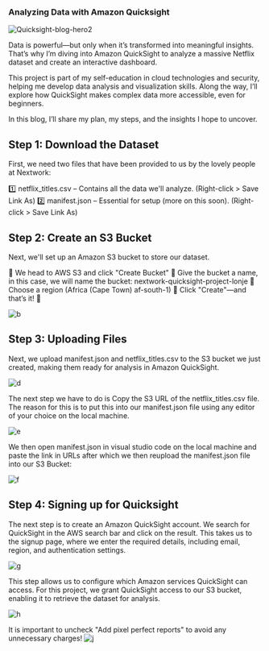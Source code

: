 ### Analyzing Data with Amazon Quicksight 

![Quicksight-blog-hero2](https://github.com/user-attachments/assets/6fa7e405-16a7-4cc9-a9a2-27dcaab43bce)

Data is powerful—but only when it’s transformed into meaningful insights. That’s why I’m diving into Amazon QuickSight to analyze a massive Netflix dataset and create an interactive dashboard.

This project is part of my self-education in cloud technologies and security, helping me develop data analysis and visualization skills. Along the way, I’ll explore how QuickSight makes complex data more accessible, even for beginners.

In this blog, I’ll share my plan, my steps, and the insights I hope to uncover.  

## Step 1: Download the Dataset 
First, we need two files that have been provided to us by the lovely people at Nextwork:

1️⃣ netflix_titles.csv – Contains all the data we'll analyze. (Right-click > Save Link As)
2️⃣ manifest.json – Essential for setup (more on this soon). (Right-click > Save Link As)

## Step 2: Create an S3 Bucket
Next, we'll set up an Amazon S3 bucket to store our dataset.

🔹 We head to AWS S3 and click "Create Bucket"
🔹 Give the bucket a name, in this case, we will name the bucket: nextwork-quicksight-project-lonje
🔹 Choose a region (Africa (Cape Town) af-south-1)
🔹 Click "Create"—and that’s it! 🚀

![b](https://github.com/user-attachments/assets/ff61f319-138c-4c00-a979-948bb9551de5)
 

## Step 3: Uploading Files 
Next, we upload manifest.json and netflix_titles.csv to the S3 bucket we just created, making them ready for analysis in Amazon QuickSight. 

![d](https://github.com/user-attachments/assets/4768d455-8e28-45fa-9648-25c80afe782a) 

The next step we have to do is Copy the S3 URL of the netflix_titles.csv file. The reason for this is to put this into our manifest.json file using any editor of your choice on the local machine. 

![e](https://github.com/user-attachments/assets/48fd4f5a-1107-46b0-8f97-269420e92c8c) 

We then open manifest.json in visual studio code on the local machine and paste the link in URLs after which we then reupload the manifest.json file into our S3 Bucket: 

![f](https://github.com/user-attachments/assets/177e6b51-ba3d-4ebb-b3f9-7fad21aaf255)

## Step 4: Signing up for Quicksight  
The next step is to create an Amazon QuickSight account. We search for QuickSight in the AWS search bar and click on the result. This takes us to the signup page, where we enter the required details, including email, region, and authentication settings.

![g](https://github.com/user-attachments/assets/cdc96196-2793-49eb-a1dc-c83400e1a9bc)

This step allows us to configure which Amazon services QuickSight can access. For this project, we grant QuickSight access to our S3 bucket, enabling it to retrieve the dataset for analysis.

![h](https://github.com/user-attachments/assets/15f7606e-6cf9-47ad-bbc4-dc9cf325d964)

It is important to uncheck "Add pixel perfect reports" to avoid any unnecessary charges!
![j](https://github.com/user-attachments/assets/aeff192a-7225-4a2f-bd19-26323c1b1a1f)




